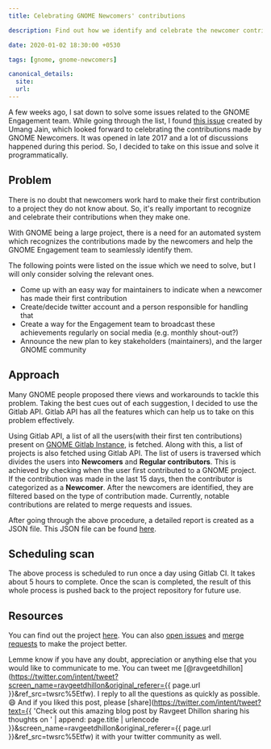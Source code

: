 ```yaml
---
title: Celebrating GNOME Newcomers' contributions

description: Find out how we identify and celebrate the newcomer contributions at GNOME.

date: 2020-01-02 18:30:00 +0530

tags: [gnome, gnome-newcomers]

canonical_details:
  site:
  url:
---
```


A few weeks ago, I sat down to solve some issues related to the GNOME Engagement team. While going through the list, I found [this issue](https://gitlab.gnome.org/Teams/Engagement/General/issues/8) created by Umang Jain, which looked forward to celebrating the contributions made by GNOME Newcomers. It was opened in late 2017 and a lot of discussions happened during this period. So, I decided to take on this issue and solve it programmatically.

## Problem

There is no doubt that newcomers work hard to make their first contribution to a project they do not know about. So, it's really important to recognize and celebrate their contributions when they make one.

With GNOME being a large project, there is a need for an automated system which recognizes the contributions made by the newcomers and help the GNOME Engagement team to seamlessly identify them.

The following points were listed on the issue which we need to solve, but I will only consider solving the relevant ones.

* Come up with an easy way for maintainers to indicate when a newcomer has made their first contribution
* Create/decide twitter account and a person responsible for handling that
* Create a way for the Engagement team to broadcast these achievements regularly on social media (e.g. monthly shout-out?)
* Announce the new plan to key stakeholders (maintainers), and the larger GNOME community 

## Approach

Many GNOME people proposed there views and workarounds to tackle this problem. Taking the best cues out of each suggestion, I decided to use the Gitlab API. Gitlab API has all the features which can help us to take on this problem effectively.

Using Gitlab API, a list of all the users(with their first ten contributions) present on [GNOME Gitlab Instance](https://gitlab.gnome.org/), is fetched. Along with this, a list of projects is also fetched using Gitlab API. The list of users is traversed which divides the users into **Newcomers** and **Regular contributors**. This is achieved by checking when the user first contributed to a GNOME project. If the contribution was made in the last 15 days, then the contributor is categorized as a **Newcomer**. After the newcomers are identified, they are filtered based on the type of contribution made. Currently, notable contributions are related to merge requests and issues.

After going through the above procedure, a detailed report is created as a JSON file. This JSON file can be found [here](https://gitlab.gnome.org/ravgeetdhillon/newcomers-shoutout/blob/master/src/data/contributions.json).

## Scheduling scan

The above process is scheduled to run once a day using Gitlab CI. It takes about 5 hours to complete. Once the scan is completed, the result of this whole process is pushed back to the project repository for future use.

## Resources

You can find out the project [here](https://gitlab.gnome.org/ravgeetdhillon/newcomers-shoutout). You can also [open issues](https://gitlab.gnome.org/ravgeetdhillon/newcomers-shoutout/issues) and [merge requests](https://gitlab.gnome.org/ravgeetdhillon/newcomers-shoutoout/merge_requests) to make the project better. 

Lemme know if you have any doubt, appreciation or anything else that you would like to communicate to me. You can tweet me [@ravgeetdhillon](https://twitter.com/intent/tweet?screen_name=ravgeetdhillon&original_referer={{ page.url }}&ref_src=twsrc%5Etfw). I reply to all the questions as quickly as possible. 😄 And if you liked this post, please [share](https://twitter.com/intent/tweet?text={{ 'Check out this amazing blog post by Ravgeet Dhillon sharing his thoughts on ' | append: page.title | urlencode }}&screen_name=ravgeetdhillon&original_referer={{ page.url }}&ref_src=twsrc%5Etfw) it with your twitter community as well.

